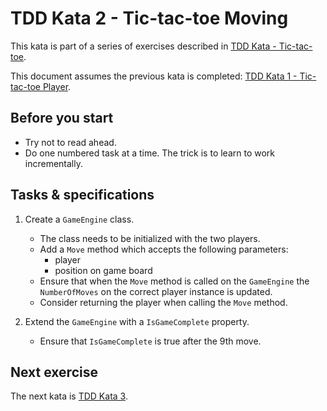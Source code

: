 # TDD Kata 2 - Tic-tac-toe Moving

This kata is part of a series of exercises described in [TDD Kata - Tic-tac-toe](tdd_kata_intro.md).

This document assumes the previous kata is completed: [TDD Kata 1 - Tic-tac-toe Player](tdd_kata1.md).

## Before you start

- Try not to read ahead.
- Do one numbered task at a time. The trick is to learn to work incrementally.

## Tasks & specifications

1.  Create a `GameEngine` class.
    - The class needs to be initialized with the two players. 
    - Add a `Move` method which accepts the following parameters: 
        - player
        - position on game board
    - Ensure that when the `Move` method is called on the `GameEngine` the `NumberOfMoves` on the correct player instance is updated.
    - Consider returning the player when calling the `Move` method.

2.  Extend the `GameEngine` with a `IsGameComplete` property.
    - Ensure that `IsGameComplete` is true after the 9th move.

## Next exercise

The next kata is [TDD Kata 3](tdd_kata3.md).